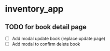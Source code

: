 # inventory_app

## TODO for book detail page

- [ ] Add modal update book (replace update page)
- [ ] Add modal to confirm delete book
